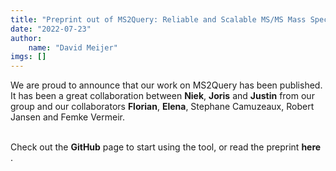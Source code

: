 ```yaml
---
title: "Preprint out of MS2Query: Reliable and Scalable MS/MS Mass Spectral-based Analogue Search"
date: "2022-07-23"
author: 
    name: "David Meijer"
imgs: []
---
```

We are proud to announce that our work on MS2Query has been published. It has been a great collaboration between <strong><Link href="../people/Niek_de_Jonge">Niek</Link></strong>, <strong><Link href="../people/Joris_Louwen">Joris</Link></strong> and <strong><Link href="../people/Justin_van_der_Hooft">Justin</Link></strong> from our group and our collaborators <strong><Link href="../collabs/Florian_Huber">Florian</Link></strong>, <strong><Link href="../collabs/Elena_Chekmeneva">Elena</Link></strong>, Stephane Camuzeaux, Robert Jansen and Femke Vermeir.<br/><br/>

Check out the <strong><Link href="https://github.com/iomega/ms2query">GitHub</Link></strong> <FontAwesomeIcon icon={faExternalLinkAlt} size="xs"/> page to start using the tool, or read the preprint <strong><Link href="https://www.biorxiv.org/content/10.1101/2022.07.22.501125v1">here</Link></strong> <FontAwesomeIcon icon={faExternalLinkAlt} size="xs"/>.<br/><br/>
